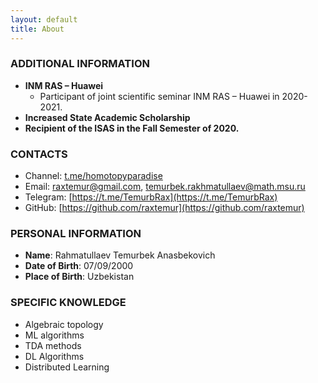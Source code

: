 ```yaml
---
layout: default
title: About
---
```


### ADDITIONAL INFORMATION

- **INM RAS – Huawei**
  - Participant of joint scientific seminar INM RAS – Huawei in 2020-2021.
- **Increased State Academic Scholarship**
- **Recipient of the ISAS in the Fall Semester of 2020.**

### CONTACTS

- Channel: [t.me/homotopyparadise](https://t.me/homotopyparadise) 
- Email: raxtemur@gmail.com, temurbek.rakhmatullaev@math.msu.ru
- Telegram: [https://t.me/TemurbRax](https://t.me/TemurbRax)
- GitHub: [https://github.com/raxtemur](https://github.com/raxtemur)

### PERSONAL INFORMATION

- **Name**: Rahmatullaev Temurbek Anasbekovich
- **Date of Birth**: 07/09/2000
- **Place of Birth**: Uzbekistan

### SPECIFIC KNOWLEDGE

- Algebraic topology
- ML algorithms
- TDA methods
- DL Algorithms
- Distributed Learning